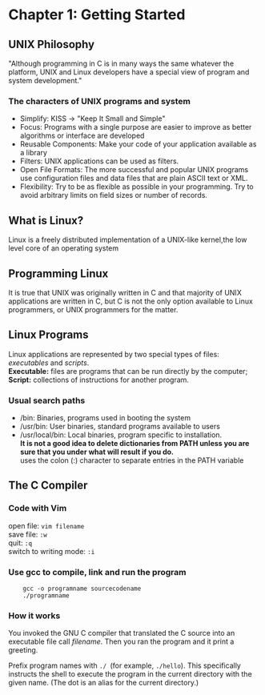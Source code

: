 # Chapter 1: Getting Started
## UNIX Philosophy 
"Although programming in C is in many ways the same whatever the platform, UNIX and Linux developers have a special view of program and system development."

### The characters of UNIX programs and system
- Simplify: KISS -> "Keep It Small and Simple"
- Focus: Programs with a single purpose are easier to improve as better algorithms or interface are developed 
- Reusable Components: Make your code of your application available as a library
- Filters: UNIX applications can be used as filters.
- Open File Formats: The more successful and popular UNIX programs use configuration files and data files that are plain ASCII text or XML.
- Flexibility: Try to be as flexible as possible in your programming. Try to avoid arbitrary limits on field sizes or number of records.
## What is Linux?
Linux is a freely distributed implementation of a UNIX-like kernel,the low level core of an operating system

## Programming Linux 
It is true that UNIX was originally written in C and that majority of UNIX applications are written in C, but C is not the only option available to Linux programmers, or UNIX programmers for the matter.

## Linux Programs
Linux applications are represented by two special types of files: *executables* and *scripts*.  
**Executable:** files are programs that can be run directly by the computer;  
**Script:** collections of instructions for another program.  
### Usual search paths 
- /bin: Binaries, programs used in booting the system
- /usr/bin: User binaries, standard programs available to users 
- /usr/local/bin: Local binaries, program specific to installation.  
**It is not a good idea to delete dictionaries from PATH unless you are sure that you under what will result if you do.**  
uses the colon (:) character to separate entries in the PATH variable

## The C Compiler
### Code with Vim
open file: `vim filename`  
save file: `:w`  
quit: `:q`  
switch to writing mode: `:i`  

### Use gcc to compile, link and run the program
```
    gcc -o programname sourcecodename
    ./programname
```
### How it works 
You invoked the GNU C compiler that translated the C source into an executable file call *filename*. Then you ran the program and it print a greeting.  

Prefix program names with `./ `(for example, `./hello`). This specifically instructs the shell to execute the program in the current directory with the given name. (The dot is an alias for the current directory.)
